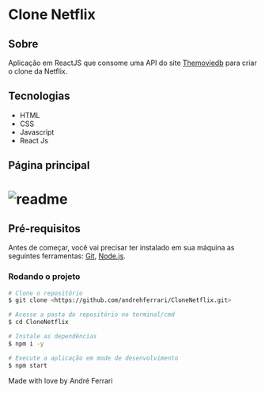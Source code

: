 <h1>Clone Netflix</h1>

## Sobre
Aplicação em ReactJS que consome uma API do site [Themoviedb](https://www.themoviedb.org/) para criar o clone da Netflix.

## Tecnologias 
- HTML
- CSS
- Javascript
- React Js

## Página principal
<h1>
    <img alt='readme' title='readme' src='./src/assets/home.gif'/>
</h1>


## Pré-requisitos
Antes de começar, você vai precisar ter instalado em sua máquina as seguintes ferramentas:
[Git](https://git-scm.com), [Node.js](https://nodejs.org/en/).


### Rodando o projeto

```bash
# Clone o repositório
$ git clone <https://github.com/andrehferrari/CloneNetflix.git>

# Acesse a pasta do repositório no terminal/cmd
$ cd CloneNetflix

# Instale as dependências
$ npm i -y

# Execute a aplicação em mode de desenvolvimento
$ npm start
```

Made with love by André Ferrari
